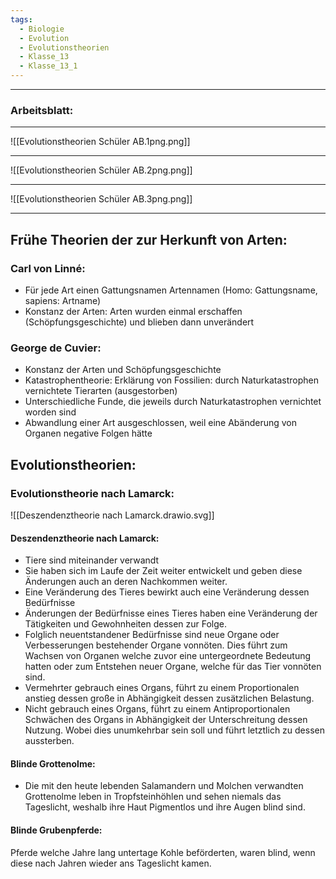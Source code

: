 ```yaml
---
tags:
  - Biologie
  - Evolution
  - Evolutionstheorien
  - Klasse_13
  - Klasse_13_1
---
```


---

### Arbeitsblatt:

---

![[Evolutionstheorien Schüler AB.1png.png]]

---

![[Evolutionstheorien Schüler AB.2png.png]]

---

![[Evolutionstheorien Schüler AB.3png.png]]


---

## Frühe Theorien der zur Herkunft von Arten:

### Carl von Linné:
- Für jede Art einen Gattungsnamen Artennamen (Homo: Gattungsname, sapiens: Artname)
- Konstanz der Arten: Arten wurden einmal erschaffen (Schöpfungsgeschichte) und blieben dann unverändert

### George de Cuvier:
- Konstanz der Arten und Schöpfungsgeschichte
- Katastrophentheorie: Erklärung von Fossilien: durch Naturkatastrophen vernichtete Tierarten (ausgestorben)
- Unterschiedliche Funde, die jeweils durch Naturkatastrophen vernichtet worden sind
- Abwandlung einer Art ausgeschlossen, weil eine Abänderung von Organen negative Folgen hätte

## Evolutionstheorien:
### Evolutionstheorie nach Lamarck:
![[Deszendenztheorie nach Lamarck.drawio.svg]]
#### Deszendenztheorie nach Lamarck:
- Tiere sind miteinander verwandt 
- Sie haben sich im Laufe der Zeit weiter entwickelt und geben diese Änderungen auch an deren Nachkommen weiter.
- Eine Veränderung des Tieres bewirkt auch eine Veränderung dessen Bedürfnisse
- Änderungen der Bedürfnisse eines Tieres haben eine Veränderung der Tätigkeiten und Gewohnheiten dessen zur Folge.
- Folglich neuentstandener Bedürfnisse sind neue Organe oder Verbesserungen bestehender Organe vonnöten. Dies führt zum Wachsen von Organen welche zuvor eine untergeordnete Bedeutung hatten oder zum Entstehen neuer Organe, welche für das Tier vonnöten sind.
- Vermehrter gebrauch eines Organs, führt zu einem Proportionalen anstieg dessen große in Abhängigkeit dessen zusätzlichen Belastung.
- Nicht gebrauch eines Organs, führt zu einem Antiproportionalen Schwächen des Organs in Abhängigkeit der Unterschreitung dessen Nutzung. Wobei dies unumkehrbar sein soll und führt letztlich zu dessen aussterben.

#### Blinde Grottenolme:
- Die mit den heute lebenden Salamandern und Molchen verwandten Grottenolme leben in Tropfsteinhöhlen und sehen niemals das Tageslicht, weshalb ihre Haut Pigmentlos und ihre Augen blind sind.

#### Blinde Grubenpferde:
Pferde welche Jahre lang untertage Kohle beförderten, waren blind, wenn diese nach Jahren wieder ans Tageslicht kamen.